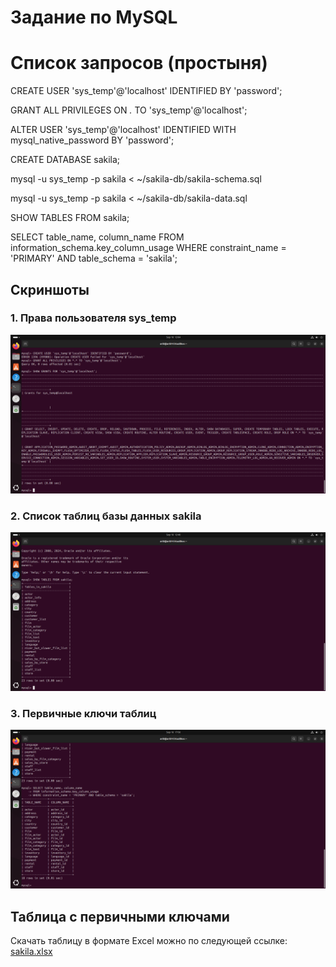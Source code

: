 # Задание по MySQL

# Список запросов (простыня)

CREATE USER 'sys_temp'@'localhost' IDENTIFIED BY 'password';

GRANT ALL PRIVILEGES ON *.* TO 'sys_temp'@'localhost';

ALTER USER 'sys_temp'@'localhost' IDENTIFIED WITH mysql_native_password BY 'password';

CREATE DATABASE sakila;

mysql -u sys_temp -p sakila < ~/sakila-db/sakila-schema.sql

mysql -u sys_temp -p sakila < ~/sakila-db/sakila-data.sql

SHOW TABLES FROM sakila;

SELECT table_name, column_name FROM information_schema.key_column_usage WHERE constraint_name = 'PRIMARY' AND table_schema = 'sakila';

## Скриншоты

### 1. Права пользователя sys_temp
![Права пользователя](grants.png)

### 2. Список таблиц базы данных sakila
![Список таблиц](sakila.png)

### 3. Первичные ключи таблиц
![Первичные ключи](sakila_table.png)

## Таблица с первичными ключами

Скачать таблицу в формате Excel можно по следующей ссылке: [sakila.xlsx](sakila.xlsx)
